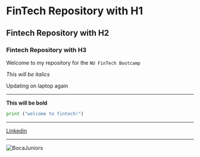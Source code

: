# FinTech Repository with H1

## Fintech Repository with H2

### Fintech Repository with H3

Welcome to my repository for the `NU FinTech Bootcamp`

*This will be italics*

Updating on laptop again

---

**This will be bold**


```python
print ("welcome to fintech!")
```

---

[Linkedin](https://www.linkedin.com/in/lucaspichonr/)

---

![BocaJuniors](http://cdn.sportspromedia.com/images/made/images/uploads/news/BocaAdidas_600_389.jpg)